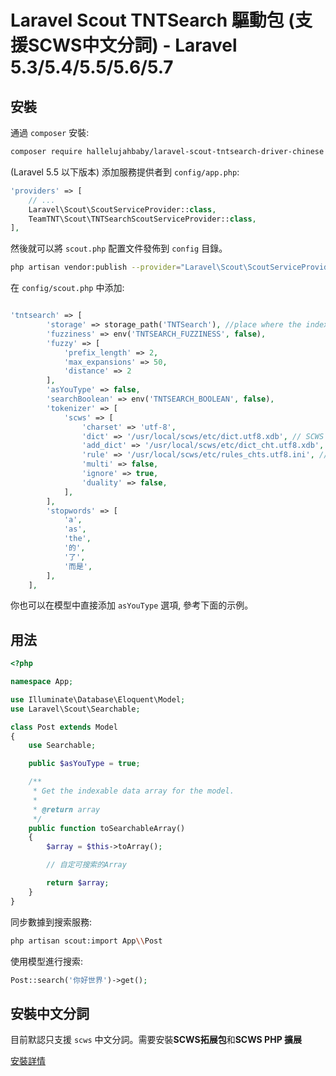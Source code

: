 # Laravel Scout TNTSearch 驅動包 (支援SCWS中文分詞) - Laravel 5.3/5.4/5.5/5.6/5.7

## 安裝

通過 `composer` 安裝:

``` bash
composer require hallelujahbaby/laravel-scout-tntsearch-driver-chinese
```

(Laravel 5.5 以下版本) 添加服務提供者到 `config/app.php`:

```php
'providers' => [
    // ...
    Laravel\Scout\ScoutServiceProvider::class,
    TeamTNT\Scout\TNTSearchScoutServiceProvider::class,
],
```

然後就可以將 `scout.php` 配置文件發佈到 `config` 目錄。

```bash
php artisan vendor:publish --provider="Laravel\Scout\ScoutServiceProvider"
```

在 `config/scout.php` 中添加:

```php

'tntsearch' => [
        'storage' => storage_path('TNTSearch'), //place where the index files will be stored
        'fuzziness' => env('TNTSEARCH_FUZZINESS', false),
        'fuzzy' => [
            'prefix_length' => 2,
            'max_expansions' => 50,
            'distance' => 2
        ],
        'asYouType' => false,
        'searchBoolean' => env('TNTSEARCH_BOOLEAN', false),
        'tokenizer' => [
            'scws' => [
                'charset' => 'utf-8',
                'dict' => '/usr/local/scws/etc/dict.utf8.xdb', // SCWS 詞典路徑
                'add_dict' => '/usr/local/scws/etc/dict_cht.utf8.xdb', // 加入額外詞典到 SCWS
                'rule' => '/usr/local/scws/etc/rules_chts.utf8.ini', // SCWS 規則路徑
                'multi' => false,
                'ignore' => true,
                'duality' => false,
            ],
        ],
        'stopwords' => [
            'a',
            'as',
            'the',
            '的',
            '了',
            '而是',
        ],
    ],

```

你也可以在模型中直接添加 `asYouType` 選項, 參考下面的示例。

## 用法


```php
<?php

namespace App;

use Illuminate\Database\Eloquent\Model;
use Laravel\Scout\Searchable;

class Post extends Model
{
    use Searchable;

    public $asYouType = true;

    /**
     * Get the indexable data array for the model.
     *
     * @return array
     */
    public function toSearchableArray()
    {
        $array = $this->toArray();

        // 自定可搜索的Array

        return $array;
    }
}
```

同步數據到搜索服務:

```bash
php artisan scout:import App\\Post
```


使用模型進行搜索:
``` php
Post::search('你好世界')->get();
```

## 安裝中文分詞

目前默認只支援 `scws` 中文分詞。需要安裝**SCWS拓展包**和**SCWS PHP 擴展**

[安裝詳情](https://github.com/hallelujahbaby/SCWS)
